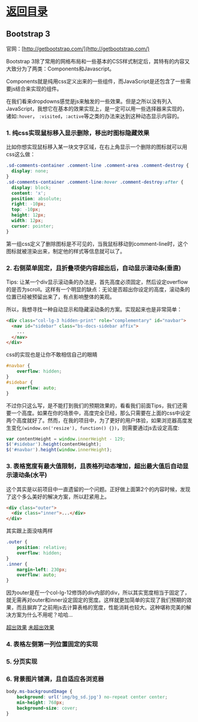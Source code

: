 # [返回目录](../content.md)

## Bootstrap 3

官网：[http://getbootstrap.com/](http://getbootstrap.com/)

Bootstrap 3除了常用的网格布局和一些基本的CSS样式制定后，其特有的内容又大致分为了两类：Components和Javascript。

Components就是纯用css定义出来的一些组件，而JavaScript是还包含了一些需要js结合来实现的组件。

在我们看来dropdowns感觉是js来触发的一些效果。但是之所以没有列入JavaScript，我想它在基本的效果实现上，是一定可以用一些选择器来实现的，诸如`:hover`， `:visited`，`:active`等之类的办法来达到这种动态显示内容的。

### **1. 纯css实现鼠标移入显示删除，移出时图标隐藏效果**
比如你想实现鼠标移入某一块文字区域，在右上角显示一个删除的图标就可以用css这么做：
```css
.sd-comments-container .comment-line .comment-area .comment-destroy {
  display: none;
}
.sd-comments-container .comment-line:hover .comment-destroy:after {
  display: block;
  content: 'x';
  position: absolute;
  right: -10px;
  top: -10px;
  height: 12px;
  width: 12px;
  cursor: pointer;
}
```
第一组css定义了删除图标是不可见的，当我鼠标移动到comment-line时，这个图标就被渲染出来，制定他的样式等信息就可以了。

### **2. 右侧菜单固定，且折叠项使内容超出后，自动显示滚动条(垂直)**
Tips: 让某一个div显示滚动条的办法是，首先高度必须固定，然后设定overflow的是否为scroll。这样有一个明显的缺点：无论是否超出你设定的高度，滚动条的位置已经被预留出来了，有点影响整体的美观。

所以，我想寻找一种自动显示和隐藏滚动条的方案。实现起来也是非常简单：
```html
<div class="col-lg-3 hidden-print" role="complementary" id="navbar">
  <nav id="sidebar" class="bs-docs-sidebar affix">
    ...
  </nav>
</div>
```
css的实现也是让你不敢相信自己的眼睛
```css
#navbar {
    overflow: hidden;
}
#sidebar {
    overflow: auto;
}
```
不过你只这么写，是不能打到我们的预期效果的，看看我们前面Tips，我们还需要一个高度。如果在你的场景中，高度完全已经，那么只需要在上面的css中设定两个高度就好了。然而，在我的项目中，为了更好的用户体验，如果浏览器高度发生变化`(window.on('resize'), function() {})`，则需要通过js去设定高度:
```js
var contentHeight = window.innerHeight - 129;
$('#sidebar').height(contentHeight);
$('#navbar').height(window.innerHeight);
```

### **3. 表格宽度有最大值限制，且表格列动态增加，超出最大值后自动显示滚动条(水平)**
这个其实是以前项目中一直遗留的一个问题。正好做上面第2个的内容时候，发现了这个多么美好的解决方案，所以赶紧用上。
```html
<div class="outer">
  <div class="inner">...</div>
</div>
```
其实跟上面没啥两样
```css
.outer {
    position: relative;
    overflow: hidden;
}
.inner {
    margin-left: 230px;
    overflow: auto;
}
```
因为outer是在一个col-lg-12修饰的div内部的div，所以其实宽度相当于固定了，就无需再对outer和inner设定固定的宽度。这样就更加简单的实现了我们预期的效果，而且摒弃了之前用js去计算表格的宽度，性能消耗也较大。这种堪称完美的解决方案为什么不用呢？哈哈...

[超出效果](../images/overflow.png) [未超出效果](../images/notoverflow.png)

### **4. 表格左侧第一列位置固定的实现**


### **5. 分页实现**

### **6. 背景图片铺满，且自适应各浏览器**
```css
body.ms-backgroundImage {
    background: url('img/bg_sd.jpg') no-repeat center center;
    min-height: 768px;
    background-size: cover;
}
```

